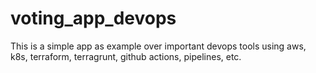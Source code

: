 # voting_app_devops
This is a simple app as example over important devops tools using aws, k8s, terraform, terragrunt, github actions, pipelines, etc.
